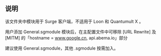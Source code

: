 ## 说明

该文件夹中模块用于 Surge 客户端，不适用于 Loon 和 Quantumult X 。

用户添加 General.sgmodule 模块后，在主配置文件中可移除 [URL Rewrite] 及 [MITM] 的「hostname = www.google.cn, api.abema.io」部分

建议使用 General.sgmodule，其他 .sgmodule 按需加入。
